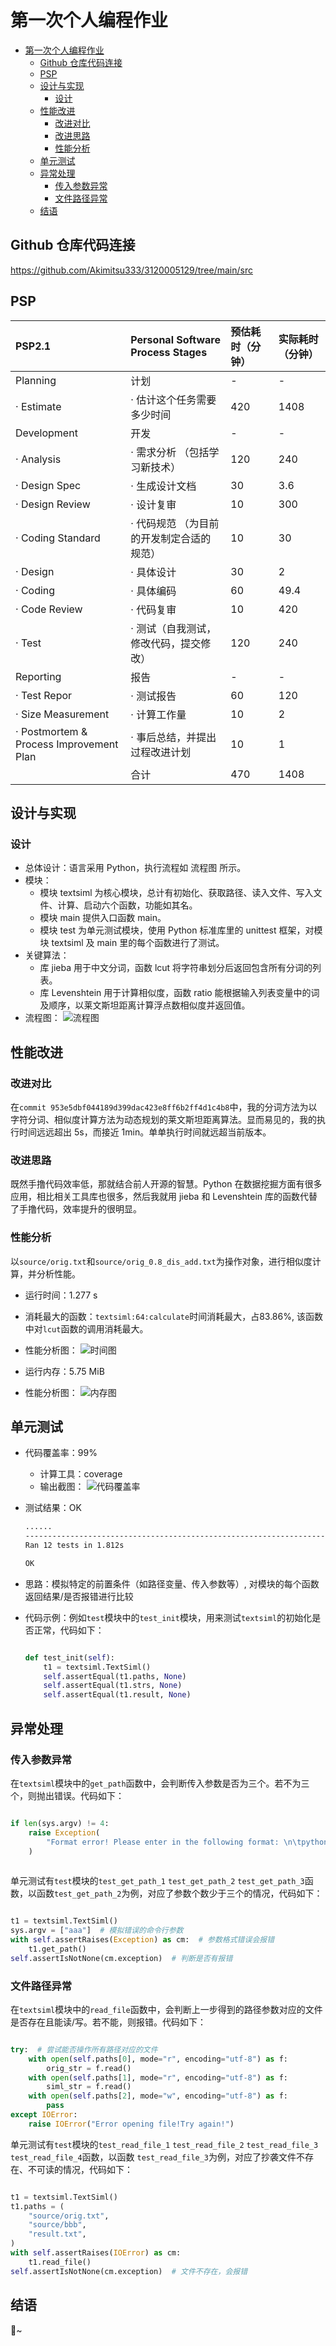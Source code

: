 # 第一次个人编程作业

- [第一次个人编程作业](#第一次个人编程作业)
  - [Github 仓库代码连接](#github-仓库代码连接)
  - [PSP](#psp)
  - [设计与实现](#设计与实现)
    - [设计](#设计)
  - [性能改进](#性能改进)
    - [改进对比](#改进对比)
    - [改进思路](#改进思路)
    - [性能分析](#性能分析)
  - [单元测试](#单元测试)
  - [异常处理](#异常处理)
    - [传入参数异常](#传入参数异常)
    - [文件路径异常](#文件路径异常)
  - [结语](#结语)

## Github 仓库代码连接

<https://github.com/Akimitsu333/3120005129/tree/main/src>

## PSP

|PSP2.1|Personal Software Process Stages|预估耗时（分钟）|实际耗时（分钟）|
|:--|:--|:--|:--|
|Planning|计划|-|-|
|· Estimate|· 估计这个任务需要多少时间|420|1408|
|Development|开发|-|-|
|· Analysis|· 需求分析 （包括学习新技术）|120|240|
|· Design Spec|· 生成设计文档|30|3.6|
|· Design Review|· 设计复审|10|300|
|· Coding Standard|· 代码规范 （为目前的开发制定合适的规范）|10|30|
|· Design|· 具体设计|30|2|
|· Coding|· 具体编码|60|49.4|
|· Code Review|· 代码复审|10|420|
|· Test|· 测试（自我测试，修改代码，提交修改）|120|240|
|Reporting|报告|-|-|
|· Test Repor|· 测试报告|60|120|
|· Size Measurement|· 计算工作量|10|2|
|· Postmortem & Process Improvement Plan|· 事后总结，并提出过程改进计划|10|1|
||合计|470|1408|

## 设计与实现

### 设计

- 总体设计：语言采用 Python，执行流程如 流程图 所示。
- 模块：
  - 模块 textsiml 为核心模块，总计有初始化、获取路径、读入文件、写入文件、计算、启动六个函数，功能如其名。
  - 模块 main 提供入口函数 main。
  - 模块 test 为单元测试模块，使用 Python 标准库里的 unittest 框架，对模块 textsiml 及 main 里的每个函数进行了测试。
- 关键算法：
  - 库 jieba 用于中文分词，函数 lcut 将字符串划分后返回包含所有分词的列表。
  - 库 Levenshtein 用于计算相似度，函数 ratio 能根据输入列表变量中的词及顺序，以莱文斯坦距离计算浮点数相似度并返回值。
- 流程图：
  ![流程图](pictures/流程图.png)

## 性能改进

### 改进对比

在`commit 953e5dbf044189d399dac423e8ff6b2ff4d1c4b8`中，我的分词方法为以字符分词、相似度计算方法为动态规划的莱文斯坦距离算法。显而易见的，我的执行时间远远超出 5s，而接近 1min。单单执行时间就远超当前版本。

### 改进思路

既然手撸代码效率低，那就结合前人开源的智慧。Python 在数据挖掘方面有很多应用，相比相关工具库也很多，然后我就用 jieba 和 Levenshtein 库的函数代替了手撸代码，效率提升的很明显。

### 性能分析

以`source/orig.txt`和`source/orig_0.8_dis_add.txt`为操作对象，进行相似度计算，并分析性能。

- 运行时间：1.277 s
- 消耗最大的函数：`textsiml:64:calculate`时间消耗最大，占83.86%, 该函数中对`lcut`函数的调用消耗最大。
- 性能分析图：
  ![时间图](pictures/性能_时间图.png)

- 运行内存：5.75 MiB
- 性能分析图：
  ![内存图](pictures/性能_内存图.png)

## 单元测试

- 代码覆盖率：99%
  - 计算工具：coverage
  - 输出截图：
    ![代码覆盖率](pictures/代码覆盖率.png)

- 测试结果：OK

  ```bash
  ......
  ----------------------------------------------------------------------
  Ran 12 tests in 1.812s

  OK
  ```

- 思路：模拟特定的前置条件（如路径变量、传入参数等）, 对模块的每个函数返回结果/是否报错进行比较
- 代码示例：例如`test`模块中的`test_init`模块，用来测试`textsiml`的初始化是否正常，代码如下：

  ```python

  def test_init(self):
      t1 = textsiml.TextSiml()
      self.assertEqual(t1.paths, None)
      self.assertEqual(t1.strs, None)
      self.assertEqual(t1.result, None)

  ```

## 异常处理

### 传入参数异常

在`textsiml`模块中的`get_path`函数中，会判断传入参数是否为三个。若不为三个，则抛出错误。代码如下：

```python

if len(sys.argv) != 4:
    raise Exception(
        "Format error! Please enter in the following format: \n\tpython main.py [原文文件] [抄袭版论文的文件] [答案文件]"
    )
    
```

单元测试有`test`模块的`test_get_path_1` `test_get_path_2` `test_get_path_3`函数，以函数`test_get_path_2`为例，对应了参数个数少于三个的情况，代码如下：

```python

t1 = textsiml.TextSiml()
sys.argv = ["aaa"]  # 模拟错误的命令行参数
with self.assertRaises(Exception) as cm:  # 参数格式错误会报错
    t1.get_path()
self.assertIsNotNone(cm.exception)  # 判断是否有报错

```

### 文件路径异常

在`textsiml`模块中的`read_file`函数中，会判断上一步得到的路径参数对应的文件是否存在且能读/写。若不能，则报错。代码如下：

```python

try:  # 尝试能否操作所有路径对应的文件
    with open(self.paths[0], mode="r", encoding="utf-8") as f:
        orig_str = f.read()
    with open(self.paths[1], mode="r", encoding="utf-8") as f:
        siml_str = f.read()
    with open(self.paths[2], mode="w", encoding="utf-8") as f:
        pass
except IOError:
    raise IOError("Error opening file!Try again!")

```

单元测试有`test`模块的`test_read_file_1` `test_read_file_2` `test_read_file_3` `test_read_file_4`函数，以函数 `test_read_file_3`为例，对应了抄袭文件不存在、不可读的情况，代码如下：

```python

t1 = textsiml.TextSiml()
t1.paths = (
    "source/orig.txt",
    "source/bbb",
    "result.txt",
)
with self.assertRaises(IOError) as cm:
    t1.read_file()
self.assertIsNotNone(cm.exception)  # 文件不存在，会报错

```

## 结语

🍭~

